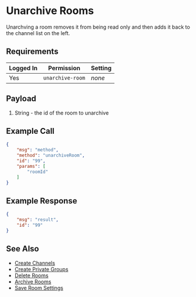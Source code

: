 # Unarchive Rooms
Unarchving a room removes it from being read only and then adds it back to the channel list on the left.

## Requirements
| Logged In | Permission | Setting |
| --- | --- | --- |
| Yes | `unarchive-room` | _none_ |

## Payload
1. String - the id of the room to unarchive

## Example Call

```json
{
    "msg": "method",
    "method": "unarchiveRoom",
    "id": "99",
    "params": [
        "roomId"
    ]
}
```

## Example Response

```json
{
    "msg": "result",
    "id": "99"
}
```

## See Also
* [Create Channels][1]
* [Create Private Groups][2]
* [Delete Rooms][3]
* [Archive Rooms][4]
* [Save Room Settings][5]

[1]:../create-channels/
[2]:../create-private-groups/
[3]:../delete-rooms/
[4]:../archive-rooms/
[5]:../save-room-settings/
